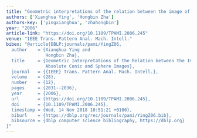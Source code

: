 ```yaml
---
title: "Geometric interpretations of the relation between the image of the absolute conic and sphere images"
authors: ['Xianghua Ying', 'Hongbin Zha']
authors-key: ['yingxianghua', 'zhahongbin']
year: "2006"
article-link: "https://doi.org/10.1109/TPAMI.2006.245"
venue: "IEEE Trans. Pattern Anal. Mach. Intell."
bibex: "@article{DBLP:journals/pami/YingZ06,
  author    = {Xianghua Ying and
               Hongbin Zha},
  title     = {Geometric Interpretations of the Relation between the Image of the
               Absolute Conic and Sphere Images},
  journal   = {{IEEE} Trans. Pattern Anal. Mach. Intell.},
  volume    = {28},
  number    = {12},
  pages     = {2031--2036},
  year      = {2006},
  url       = {https://doi.org/10.1109/TPAMI.2006.245},
  doi       = {10.1109/TPAMI.2006.245},
  timestamp = {Wed, 14 Nov 2018 10:51:21 +0100},
  biburl    = {https://dblp.org/rec/journals/pami/YingZ06.bib},
  bibsource = {dblp computer science bibliography, https://dblp.org}
}"
---
```

